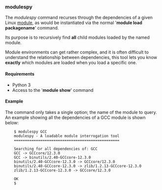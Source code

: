 ### modulespy

The *modulespy* command recurses through the dependencies of a given Linux [module](https://modules.readthedocs.io/en/latest/), as would be instantiated via the normal '**module load packagename**' command.

Its purpose is to recursively find **all** child modules loaded by the named module. 

Module environments can get rather complex, and it is often difficult to understand the relationship between dependencies, this tool lets you know **exactly** which modules are loaded when you load a specific one.

#### Requirements

   * Python 3
   * Access to the '**module show**' command

#### Example

The command only takes a single option; the name of the module to query. An example showing all the dependencies of a GCC module is shown below:

        $ modulespy GCC
        modulespy - A loadable module interrogation tool
        ================================================
    
        Searching for all dependencies of: GCC
        GCC -> GCCcore/12.3.0
        GCC -> binutils/2.40-GCCcore-12.3.0
        binutils/2.40-GCCcore-12.3.0 -> GCCcore/12.3.0
        binutils/2.40-GCCcore-12.3.0 -> zlib/1.2.13-GCCcore-12.3.0
        zlib/1.2.13-GCCcore-12.3.0 -> GCCcore/12.3.0
    
        OK
        $